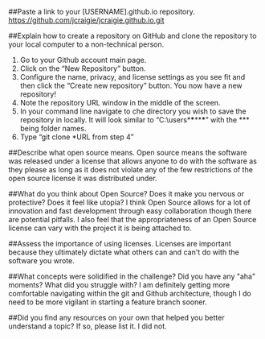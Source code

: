 ##Paste a link to your [USERNAME].github.io repository.
https://github.com/jcraigie/jcraigie.github.io.git

##Explain how to create a repository on GitHub and clone the repository to your local computer to a non-technical person.
1. Go to your Github account main page.
2. Click on the “New Repository” button.
3. Configure the name, privacy, and license settings as you see fit and then click the “Create new repository” button. You now have a new repository!
4. Note the repository URL  window in the middle of the screen.
5.  In your command line navigate to che directory you wish to save the repository in locally. It will look similar to “C:\users\***\***\****\***” with the *** being folder names.
6. Type “git clone *URL from step 4”

##Describe what open source means.
Open source means the software was released under a license that allows anyone to do with the software as they please as long as it does not violate any of the few restrictions of the open source license it was distributed under.

##What do you think about Open Source? Does it make you nervous or protective? Does it feel like utopia?
I think Open Source allows for a lot of innovation and fast development through easy collaboration though there are potential pitfalls. I also feel that the appropriateness of an Open Source license can vary with the project it is being attached to.

##Assess the importance of using licenses.
Licenses are important because they ultimately dictate what others can and can't do with the software you wrote. 

##What concepts were solidified in the challenge? Did you have any "aha" moments? What did you struggle with?
I am definitely getting more comfortable navigating within the git and Github architecture, though I do need to be more vigilant in starting a feature branch sooner.

##Did you find any resources on your own that helped you better understand a topic? If so, please list it.
I did not.
